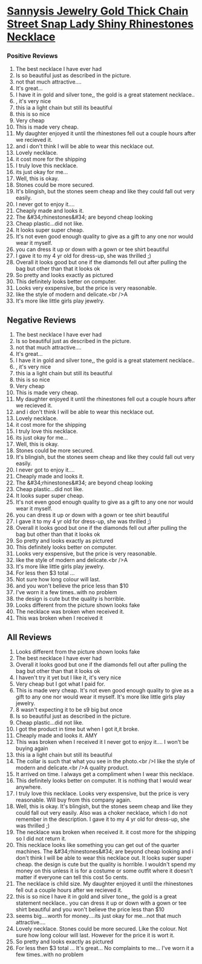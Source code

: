 # [Sannysis Jewelry Gold Thick Chain Street Snap Lady Shiny Rhinestones Necklace](https://products.checkmycream.com/products/Sannysis-Jewelry-Gold-Thick-Chain-Street-Snap-Lady-Shiny-Rhinestones-Necklace.html)

### Positive Reviews

<ol>
      <li>The best necklace I have ever had</li>
      <li>Is so beautiful just as described in the picture.</li>
      <li>not that much attractive....</li>
      <li>It&#x27;s great...</li>
      <li>I have it in gold and silver tone,, the gold is a great statement necklace..</li>
      <li>, it&#x27;s very nice</li>
      <li>this ia a light chain but still its beautiful</li>
      <li>this is so nice</li>
      <li>Very cheap</li>
      <li>This is made very cheap.</li>
      <li>My daughter enjoyed it until the rhinestones fell out a couple hours after we recieved it.</li>
      <li>and i don&#x27;t think I will be able to wear this necklace out.</li>
      <li>Lovely necklace.</li>
      <li>it cost more for the shipping</li>
      <li>I truly love this necklace.  </li>
      <li>its just okay for me...</li>
      <li>Well, this is okay.</li>
      <li>Stones could be more secured.</li>
      <li>It&#x27;s blingish, but the stones seem cheap and like they could fall out very easily.</li>
      <li>I never got to enjoy it....</li>
      <li>Cheaply made and looks it.</li>
      <li>The &amp;#34;rhinestones&amp;#34; are beyond cheap looking</li>
      <li>Cheap plastic...did not like.</li>
      <li>It looks super super cheap.</li>
      <li>It&#x27;s not even good enough quality to give as a gift to any one nor would wear it myself.</li>
      <li>you can dress it up or down with a gown or tee shirt beautiful</li>
      <li>I gave it to my 4 yr old for dress-up, she was thrilled ;)</li>
      <li>Overall it looks good but one if the diamonds fell out after pulling the bag but other than that it looks ok</li>
      <li>So pretty and looks exactly as pictured</li>
      <li>This definitely looks better on computer.  </li>
      <li>Looks very exspensive, but the price is very reasonable.  </li>
      <li>like the style of modern and delicate.&lt;br /&gt;A</li>
      <li>It&#x27;s more like little girls play jewelry.</li>
</ol>


<h2>Negative Reviews</h2>
<ol>
<li> The best necklace I have ever had</li>
<li> Is so beautiful just as described in the picture.</li>
<li> not that much attractive....</li>
<li> It&#x27;s great...</li>
<li> I have it in gold and silver tone,, the gold is a great statement necklace..</li>
<li> , it&#x27;s very nice</li>
<li> this ia a light chain but still its beautiful</li>
<li> this is so nice</li>
<li> Very cheap</li>
<li> This is made very cheap.</li>
<li> My daughter enjoyed it until the rhinestones fell out a couple hours after we recieved it.</li>
<li> and i don&#x27;t think I will be able to wear this necklace out.</li>
<li> Lovely necklace.</li>
<li> it cost more for the shipping</li>
<li> I truly love this necklace.  </li>
<li> its just okay for me...</li>
<li> Well, this is okay.</li>
<li> Stones could be more secured.</li>
<li> It&#x27;s blingish, but the stones seem cheap and like they could fall out very easily.</li>
<li> I never got to enjoy it....</li>
<li> Cheaply made and looks it.</li>
<li> The &amp;#34;rhinestones&amp;#34; are beyond cheap looking</li>
<li> Cheap plastic...did not like.</li>
<li> It looks super super cheap.</li>
<li> It&#x27;s not even good enough quality to give as a gift to any one nor would wear it myself.</li>
<li> you can dress it up or down with a gown or tee shirt beautiful</li>
<li> I gave it to my 4 yr old for dress-up, she was thrilled ;)</li>
<li> Overall it looks good but one if the diamonds fell out after pulling the bag but other than that it looks ok</li>
<li> So pretty and looks exactly as pictured</li>
<li> This definitely looks better on computer.  </li>
<li> Looks very exspensive, but the price is very reasonable.  </li>
<li> like the style of modern and delicate.&lt;br /&gt;A</li>
<li> It&#x27;s more like little girls play jewelry.</li>
<li> For less then $3 total ...</li>
<li> Not sure how long colour will last.</li>
<li> and you won&#x27;t believe the price less than $10</li>
<li> I&#x27;ve worn it a few times..with no problem</li>
<li> the design is cute but the quality is horrible.</li>
<li> Looks different from the picture shown looks fake</li>
<li> The necklace was broken when received it.</li>
<li> This was broken when I received it</li>
</ol>

<h2>All Reviews</h2>

<ol>
    <li> Looks different from the picture shown looks fake</li>
    <li> The best necklace I have ever had</li>
    <li> Overall it looks good but one if the diamonds fell out after pulling the bag but other than that it looks ok</li>
    <li> I haven&#x27;t try it yet but I like it, it&#x27;s very nice</li>
    <li> Very cheap but I got what I paid for.</li>
    <li> This is made very cheap. It&#x27;s not even good enough quality to give as a gift to any one nor would wear it myself. It&#x27;s more like little girls play jewelry.</li>
    <li> 8 wasn&#x27;t expecting it to be s9 big but once</li>
    <li> Is so beautiful just as described in the picture.</li>
    <li> Cheap plastic...did not like.</li>
    <li> I got the product in time but when I got it,it broke.</li>
    <li> Cheaply made and looks it. AMY</li>
    <li> This was broken when I received it I never got to enjoy it.... I won&#x27;t be buying again</li>
    <li> this ia a light chain but still its beautiful</li>
    <li> The collar is such that what you see in the photo.&lt;br /&gt;I like the style of modern and delicate.&lt;br /&gt;A quality product.</li>
    <li> It arrived on time. I always get a compliment when I wear this necklace.</li>
    <li> This definitely looks better on computer.  It is nothing that I would wear anywhere.</li>
    <li> I truly love this necklace.  Looks very exspensive, but the price is very reasonable.  Will buy from this company again.</li>
    <li> Well, this is okay. It&#x27;s blingish, but the stones seem cheap and like they could fall out very easily. Also was a choker necklace, which I do not remember in the description. I gave it to my 4 yr old for dress-up, she was thrilled ;)</li>
    <li> The necklace was broken when received it. it cost more for the shipping so I did not return it.</li>
    <li> This necklace looks like something you can get out of the quarter machines. The &amp;#34;rhinestones&amp;#34; are beyond cheap looking and i don&#x27;t think I will be able to wear this necklace out. It looks super super cheap. the design is cute but the quality is horrible. I wouldn&#x27;t spend my money on this unless it is for a costume or some outfit where it doesn&#x27;t matter if everyone can tell this cost 5o cents.</li>
    <li> The necklace is child size. My daughter enjoyed it until the rhinestones fell out a couple hours after we recieved it.</li>
    <li> this is so nice I have it in gold and silver tone,, the gold is a great statement necklace.. you can dress it up or down with a gown or tee shirt beautiful and you won&#x27;t believe the price less than $10</li>
    <li> seems big....worth for money....its just okay for me...not that much attractive....</li>
    <li> Lovely necklace. Stones could be more secured. Like the colour. Not sure how long colour will last. However for the price it is wort it.</li>
    <li> So pretty and looks exactly as pictured</li>
    <li> For less then $3 total ... It&#x27;s great... No complaints to me... I&#x27;ve worn it a few times..with no problem</li>
</ol>




